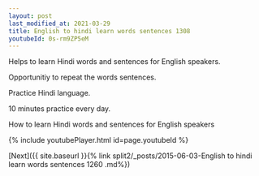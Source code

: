 ```yaml
---
layout: post
last_modified_at: 2021-03-29
title: English to hindi learn words sentences 1308 
youtubeId: 0s-rm9ZP5eM
---
```

 
 
Helps to learn Hindi words and sentences for English speakers.

Opportunitiy to repeat the words sentences. 

Practice Hindi language. 
 
10 minutes practice every day. 
 
How to learn Hindi words and sentences for English speakers 
 
{% include youtubePlayer.html id=page.youtubeId %}
 
 
[Next]({{ site.baseurl }}{% link  split2/_posts/2015-06-03-English to hindi learn words sentences 1260 .md%})
 
